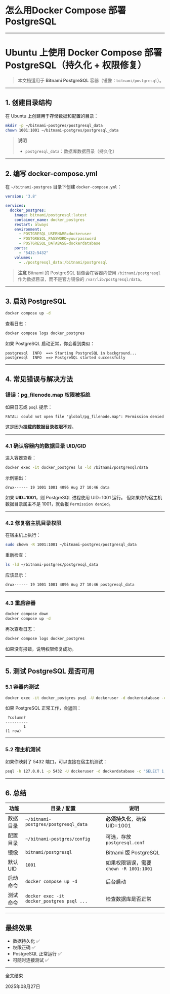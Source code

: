 # 怎么用Docker Compose 部署 PostgreSQL
---

# **Ubuntu 上使用 Docker Compose 部署 PostgreSQL（持久化 + 权限修复）**

> 本文档适用于 **Bitnami PostgreSQL** 容器（镜像：`bitnami/postgresql`）。

---

## **1. 创建目录结构**

在 Ubuntu 上创建用于存储数据和配置的目录：

```bash
mkdir -p ~/bitnami-postgres/postgresql_data
chown 1001:1001 ~/bitnami-postgres/postgresql_data
```

> **说明**
>
> * `postgresql_data`：数据库数据目录（持久化）


---

## **2. 编写 docker-compose.yml**

在 `~/bitnami-postgres` 目录下创建 `docker-compose.yml`：

```yaml
version: '3.8'

services:
  docker_postgres:
    image: bitnami/postgresql:latest
    container_name: docker_postgres
    restart: always
    environment:
      - POSTGRESQL_USERNAME=dockeruser
      - POSTGRESQL_PASSWORD=yourpassword
      - POSTGRESQL_DATABASE=dockerdatabase
    ports:
      - "5432:5432"
    volumes:
      - ./postgresql_data:/bitnami/postgresql
```

> **注意**
> Bitnami 的 PostgreSQL 镜像会在容器内使用 `/bitnami/postgresql` 作为数据目录，而不是官方镜像的 `/var/lib/postgresql/data`。

---

## **3. 启动 PostgreSQL**

```bash
docker compose up -d
```

查看日志：

```bash
docker compose logs docker_postgres
```

如果 PostgreSQL 启动正常，你会看到类似：

```
postgresql  INFO  ==> Starting PostgreSQL in background...
postgresql  INFO  ==> PostgreSQL started successfully
```

---

## **4. 常见错误与解决方法**

### **错误：pg\_filenode.map 权限被拒绝**

如果日志或 `psql` 提示：

```
FATAL: could not open file "global/pg_filenode.map": Permission denied
```

这是因为**挂载的数据目录权限不对**。

---

### **4.1 确认容器内的数据目录 UID/GID**

进入容器查看：

```bash
docker exec -it docker_postgres ls -ld /bitnami/postgresql/data
```

示例输出：

```
drwx------ 19 1001 1001 4096 Aug 27 10:46 data
```

如果 **UID=1001**，则 PostgreSQL 进程使用 UID=1001 运行。
但如果你的宿主机数据目录属主不是 1001，就会报 `Permission denied`。

---

### **4.2 修复宿主机目录权限**

在宿主机上执行：

```bash
sudo chown -R 1001:1001 ~/bitnami-postgres/postgresql_data
```

重新检查：

```bash
ls -ld ~/bitnami-postgres/postgresql_data
```

应该显示：

```
drwx------ 19 1001 1001 4096 Aug 27 10:46 postgresql_data
```

---

### **4.3 重启容器**

```bash
docker compose down
docker compose up -d
```

再次查看日志：

```bash
docker compose logs docker_postgres
```

如果没有报错，说明权限修复成功。

---

## **5. 测试 PostgreSQL 是否可用**

### **5.1 容器内测试**

```bash
docker exec -it docker_postgres psql -U dockeruser -d dockerdatabase -c "SELECT 1;"
```

如果 PostgreSQL 正常工作，会返回：

```
 ?column?
----------
        1
(1 row)
```

---

### **5.2 宿主机测试**

如果你映射了 5432 端口，可以直接在宿主机测试：

```bash
psql -h 127.0.0.1 -p 5432 -U dockeruser -d dockerdatabase -c "SELECT 1;"
```

---

## **6. 总结**

| 功能     | 目录 / 配置                                 | 说明                             |
| ------ | --------------------------------------- | ------------------------------ |
| 数据目录   | `~/bitnami-postgres/postgresql_data`    | **必须持久化**，确保 UID=1001          |
| 配置目录   | `~/bitnami-postgres/config`             | 可选，存放 `postgresql.conf`        |
| 镜像     | `bitnami/postgresql`                    | Bitnami 版 PostgreSQL           |
| 默认 UID | `1001`                                  | 如果权限错误，需要 `chown -R 1001:1001` |
| 启动命令   | `docker compose up -d`                  | 后台启动                           |
| 测试命令   | `docker exec -it docker_postgres psql ...` | 检查数据库是否正常                      |

---

## **最终效果**

* 数据持久化 ✅
* 权限正确 ✅
* PostgreSQL 正常运行 ✅
* 可随时连接测试 ✅

---

全文结束

2025年08月27日
